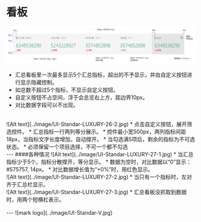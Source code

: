 # 看板

![Alt text](../image/UI-Standar-LUXURY-26-1.jpg)
* 汇总看板里一次最多显示5个汇总指标，超出的不予显示，并由自定义按钮进行显示隐藏控制。
* 如总数不超过5个指标，不显示自定义按钮。
* 自定义按钮不占空间，浮于会总览右上方，距边界10px。
* 对比数据字段可以不出现。

<br>
![Alt text](../image/UI-Standar-LUXURY-26-2.jpg)
* 点击自定义按钮，展开筛选控件。
* 汇总指标一行两列等分展示。
* 控件最小宽500px，两列指标间距18px，当指标文字长度增加，自动撑开。
* 当勾选满5项后，剩余的指标为不可选状态。
* 必须保留一个项目选择，不可一个都不勾选

<br>
---
####各种情况
![Alt text](../image/UI-Standar-LUXURY-27-1.jpg)
* 当汇总指标少于5个，指标分散撑开，等分显示。
* 数据为空时，对比数据以“0”显示：#575757, 14px。
* 对比数据增长值为“+0%”时，用红色显示。

<br>
![Alt text](../image/UI-Standar-LUXURY-27-2.jpg)
* 当只有一个指标时，左对齐于汇总栏显示。

<br>
![Alt text](../image/UI-Standar-LUXURY-27-3.jpg)
* 汇总看板没抓取到数据时，用两个短横杠表示。

<br>
<br>
---
![mark logo](../image/UI-Standar-V.jpg)

